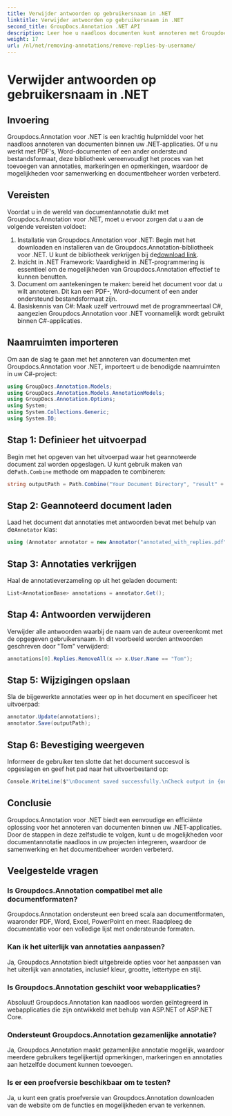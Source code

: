 ```yaml
---
title: Verwijder antwoorden op gebruikersnaam in .NET
linktitle: Verwijder antwoorden op gebruikersnaam in .NET
second_title: GroupDocs.Annotation .NET API
description: Leer hoe u naadloos documenten kunt annoteren met Groupdocs.Annotation voor .NET. Verbeter de samenwerking en het documentbeheer met deze krachtige tool.
weight: 17
url: /nl/net/removing-annotations/remove-replies-by-username/
---
```


# Verwijder antwoorden op gebruikersnaam in .NET

## Invoering
Groupdocs.Annotation voor .NET is een krachtig hulpmiddel voor het naadloos annoteren van documenten binnen uw .NET-applicaties. Of u nu werkt met PDF's, Word-documenten of een ander ondersteund bestandsformaat, deze bibliotheek vereenvoudigt het proces van het toevoegen van annotaties, markeringen en opmerkingen, waardoor de mogelijkheden voor samenwerking en documentbeheer worden verbeterd.
## Vereisten
Voordat u in de wereld van documentannotatie duikt met Groupdocs.Annotation voor .NET, moet u ervoor zorgen dat u aan de volgende vereisten voldoet:
1.  Installatie van Groupdocs.Annotation voor .NET: Begin met het downloaden en installeren van de Groupdocs.Annotation-bibliotheek voor .NET. U kunt de bibliotheek verkrijgen bij de[download link](https://releases.groupdocs.com/annotation/net/).
2. Inzicht in .NET Framework: Vaardigheid in .NET-programmering is essentieel om de mogelijkheden van Groupdocs.Annotation effectief te kunnen benutten.
3. Document om aantekeningen te maken: bereid het document voor dat u wilt annoteren. Dit kan een PDF-, Word-document of een ander ondersteund bestandsformaat zijn.
4. Basiskennis van C#: Maak uzelf vertrouwd met de programmeertaal C#, aangezien Groupdocs.Annotation voor .NET voornamelijk wordt gebruikt binnen C#-applicaties.

## Naamruimten importeren
Om aan de slag te gaan met het annoteren van documenten met Groupdocs.Annotation voor .NET, importeert u de benodigde naamruimten in uw C#-project:
```csharp
using GroupDocs.Annotation.Models;
using GroupDocs.Annotation.Models.AnnotationModels;
using GroupDocs.Annotation.Options;
using System;
using System.Collections.Generic;
using System.IO;
```
## Stap 1: Definieer het uitvoerpad
 Begin met het opgeven van het uitvoerpad waar het geannoteerde document zal worden opgeslagen. U kunt gebruik maken van de`Path.Combine` methode om mappaden te combineren:
```csharp
string outputPath = Path.Combine("Your Document Directory", "result" + Path.GetExtension("input.pdf"));
```
## Stap 2: Geannoteerd document laden
 Laad het document dat annotaties met antwoorden bevat met behulp van de`Annotator` klas:
```csharp
using (Annotator annotator = new Annotator("annotated_with_replies.pdf"))
```
## Stap 3: Annotaties verkrijgen
Haal de annotatieverzameling op uit het geladen document:
```csharp
List<AnnotationBase> annotations = annotator.Get();
```
## Stap 4: Antwoorden verwijderen
Verwijder alle antwoorden waarbij de naam van de auteur overeenkomt met de opgegeven gebruikersnaam. In dit voorbeeld worden antwoorden geschreven door "Tom" verwijderd:
```csharp
annotations[0].Replies.RemoveAll(x => x.User.Name == "Tom");
```
## Stap 5: Wijzigingen opslaan
Sla de bijgewerkte annotaties weer op in het document en specificeer het uitvoerpad:
```csharp
annotator.Update(annotations);
annotator.Save(outputPath);
```
## Stap 6: Bevestiging weergeven
Informeer de gebruiker ten slotte dat het document succesvol is opgeslagen en geef het pad naar het uitvoerbestand op:
```csharp
Console.WriteLine($"\nDocument saved successfully.\nCheck output in {outputPath}.");
```
## Conclusie
Groupdocs.Annotation voor .NET biedt een eenvoudige en efficiënte oplossing voor het annoteren van documenten binnen uw .NET-applicaties. Door de stappen in deze zelfstudie te volgen, kunt u de mogelijkheden voor documentannotatie naadloos in uw projecten integreren, waardoor de samenwerking en het documentbeheer worden verbeterd.
## Veelgestelde vragen
### Is Groupdocs.Annotation compatibel met alle documentformaten?
Groupdocs.Annotation ondersteunt een breed scala aan documentformaten, waaronder PDF, Word, Excel, PowerPoint en meer. Raadpleeg de documentatie voor een volledige lijst met ondersteunde formaten.
### Kan ik het uiterlijk van annotaties aanpassen?
Ja, Groupdocs.Annotation biedt uitgebreide opties voor het aanpassen van het uiterlijk van annotaties, inclusief kleur, grootte, lettertype en stijl.
### Is Groupdocs.Annotation geschikt voor webapplicaties?
Absoluut! Groupdocs.Annotation kan naadloos worden geïntegreerd in webapplicaties die zijn ontwikkeld met behulp van ASP.NET of ASP.NET Core.
### Ondersteunt Groupdocs.Annotation gezamenlijke annotatie?
Ja, Groupdocs.Annotation maakt gezamenlijke annotatie mogelijk, waardoor meerdere gebruikers tegelijkertijd opmerkingen, markeringen en annotaties aan hetzelfde document kunnen toevoegen.
### Is er een proefversie beschikbaar om te testen?
Ja, u kunt een gratis proefversie van Groupdocs.Annotation downloaden van de website om de functies en mogelijkheden ervan te verkennen.